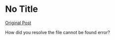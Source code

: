 # No Title

[Original Post](https://discourse.onlinedegree.iitm.ac.in/t/164277/249)

<p>How did you resolve the file cannot be found error?</p>